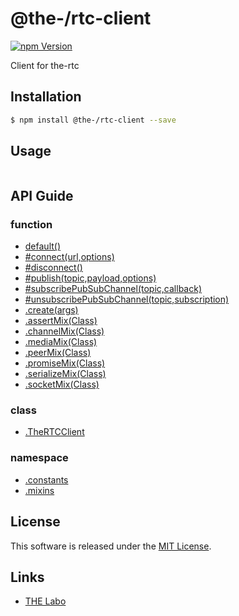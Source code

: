 @the-/rtc-client
==========

<!---
This file is generated by the-tmpl. Do not update manually.
--->

<!-- Badge Start -->
<a name="badges"></a>

[![npm Version][bd_npm_shield_url]][bd_npm_url]

[bd_repo_url]: https://github.com/the-labo/the
[bd_travis_url]: http://travis-ci.org/the-labo/the
[bd_travis_shield_url]: http://img.shields.io/travis/the-labo/the.svg?style=flat
[bd_travis_com_url]: http://travis-ci.com/the-labo/the
[bd_travis_com_shield_url]: https://api.travis-ci.com/the-labo/the.svg?token=
[bd_license_url]: https://github.com/the-labo/the/blob/master/LICENSE
[bd_npm_url]: http://www.npmjs.org/package/@the-/rtc-client
[bd_npm_shield_url]: http://img.shields.io/npm/v/@the-/rtc-client.svg?style=flat
[bd_standard_url]: http://standardjs.com/
[bd_standard_shield_url]: https://img.shields.io/badge/code%20style-standard-brightgreen.svg

<!-- Badge End -->


<!-- Description Start -->
<a name="description"></a>

Client for the-rtc

<!-- Description End -->


<!-- Overview Start -->
<a name="overview"></a>




<!-- Overview End -->


<!-- Sections Start -->
<a name="sections"></a>

<!-- Section from "doc/readme/01.Installation.md.hbs" Start -->

<a name="section-doc-readme-01-installation-md"></a>

Installation
-----

```bash
$ npm install @the-/rtc-client --save
```


<!-- Section from "doc/readme/01.Installation.md.hbs" End -->

<!-- Section from "doc/readme/02.Usage.md.hbs" Start -->

<a name="section-doc-readme-02-usage-md"></a>

Usage
---------

```javascript

```


<!-- Section from "doc/readme/02.Usage.md.hbs" End -->


<!-- Sections Start -->

<a name="api"></a>

## API Guide

### function
- [default()](./doc/api/api.md#default)
- [#connect(url,options)](./doc/api/api.md#module_@the-/rtc-client.TheRTCClient#connect)
- [#disconnect()](./doc/api/api.md#module_@the-/rtc-client.TheRTCClient#disconnect)
- [#publish(topic,payload,options)](./doc/api/api.md#module_@the-/rtc-client.TheRTCClient#publish)
- [#subscribePubSubChannel(topic,callback)](./doc/api/api.md#ChannelMixed#subscribePubSubChannel)
- [#unsubscribePubSubChannel(topic,subscription)](./doc/api/api.md#ChannelMixed#unsubscribePubSubChannel)
- [.create(args)](./doc/api/api.md#module_@the-/rtc-client.create)
- [.assertMix(Class)](./doc/api/api.md#module_@the-/rtc.constants.mixins.assertMix)
- [.channelMix(Class)](./doc/api/api.md#module_@the-/rtc.constants.mixins.channelMix)
- [.mediaMix(Class)](./doc/api/api.md#module_@the-/rtc.constants.mixins.mediaMix)
- [.peerMix(Class)](./doc/api/api.md#module_@the-/rtc.constants.mixins.peerMix)
- [.promiseMix(Class)](./doc/api/api.md#module_@the-/rtc.constants.mixins.promiseMix)
- [.serializeMix(Class)](./doc/api/api.md#module_@the-/rtc.constants.mixins.serializeMix)
- [.socketMix(Class)](./doc/api/api.md#module_@the-/rtc.constants.mixins.socketMix)
### class
- [.TheRTCClient](./doc/api/api.md#module_@the-/rtc-client.TheRTCClient)
### namespace
- [.constants](./doc/api/api.md#module_@the-/rtc.constants)
- [.mixins](./doc/api/api.md#module_@the-/rtc.mixins)

<!-- LICENSE Start -->
<a name="license"></a>

License
-------
This software is released under the [MIT License](https://github.com/the-labo/the/blob/master/LICENSE).

<!-- LICENSE End -->


<!-- Links Start -->
<a name="links"></a>

Links
------

+ [THE Labo][the_labo_url]

[the_labo_url]: https://github.com/the-labo

<!-- Links End -->
